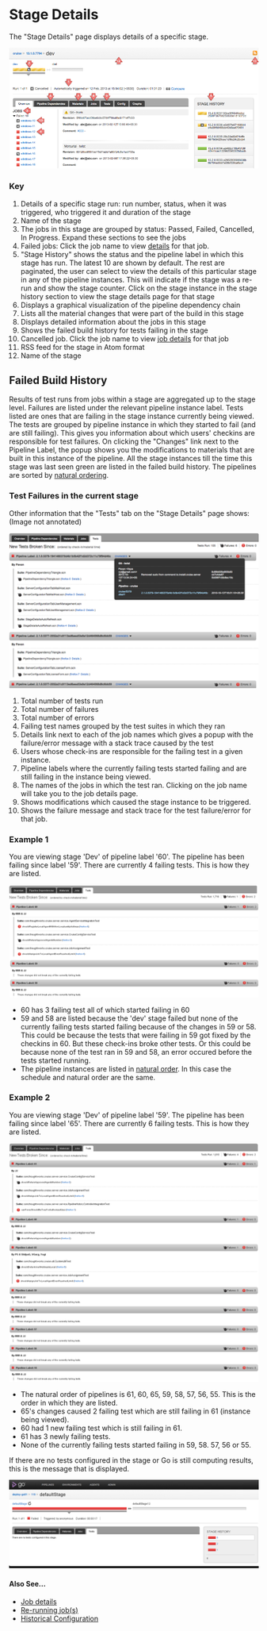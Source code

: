 # Stage Details

The "Stage Details" page displays details of a specific stage.

![Stage Details Page](../resources/images/stage_details.png)

### Key

1.  Details of a specific stage run: run number, status, when it was triggered, who triggered it and duration of the stage
2.  Name of the stage
3.  The jobs in this stage are grouped by status: Passed, Failed, Cancelled, In Progress. Expand these sections to see the jobs
4.  Failed jobs: Click the job name to view [ details](../navigation/job_details_page.md) for that job.
5.  "Stage History" shows the status and the pipeline label in which this stage has run. The latest 10 are shown by default. The rest are paginated, the user can select to view the details of this particular stage in any of the pipeline instances. This will indicate if the stage was a re-run and show the stage counter. Click on the stage instance in the stage history section to view the stage details page for that stage
6.  Displays a graphical visualization of the pipeline dependency chain
7.  Lists all the material changes that were part of the build in this stage
8.  Displays detailed information about the jobs in this stage
9.  Shows the failed build history for tests failing in the stage
10. Cancelled job. Click the job name to view [job details](../navigation/job_details_page.md) for that job
11. RSS feed for the stage in Atom format
12. Name of the stage

## Failed Build History

Results of test runs from jobs within a stage are aggregated up to the stage level. Failures are listed under the relevant pipeline instance label. Tests listed are ones that are failing in the stage instance currently being viewed. The tests are grouped by pipeline instance in which they started to fail (and are still failing). This gives you information about which users' checkins are responsible for test failures. On clicking the "Changes" link next to the Pipeline Label, the popup shows you the modifications to materials that are built in this instance of the pipeline. All the stage instances till the time this stage was last seen green are listed in the failed build history. The pipelines are sorted by [natural ordering](../faq/ordering_of_pipelines.md).

### Test Failures in the current stage

Other information that the "Tests" tab on the "Stage Details" page shows: (Image not annotated)

![Tests Tab](../resources/images/failed_build_history_1.png)


1.  Total number of tests run
2.  Total number of failures
3.  Total number of errors
4.  Failing test names grouped by the test suites in which they ran
5.  Details link next to each of the job names which gives a popup with the failure/error message with a stack trace caused by the test
6.  Users whose check-ins are responsible for the failing test in a given instance.
7.  Pipeline labels where the currently failing tests started failing and are still failing in the instance being viewed.
8.  The names of the jobs in which the test ran. Clicking on the job name will take you to the job details page.
9.  Shows modifications which caused the stage instance to be triggered.
10. Shows the failure message and stack trace for the test failure/error for that job.

### Example 1

You are viewing stage 'Dev' of pipeline label '60'. The pipeline has been failing since label '59'. There are currently 4 failing tests. This is how they are listed.

![Tests Tab Example 1](../resources/images/failed_build_history_2.png)

-   60 has 3 failing test all of which started failing in 60
-   59 and 58 are listed because the 'dev' stage failed but none of the currently failing tests started failing because of the changes in 59 or 58. This could be because the tests that were failing in 59 got fixed by the checkins in 60. But these check-ins broke other tests. Or this could be because none of the test ran in 59 and 58, an error occured before the tests started running.
-   The pipeline instances are listed in [natural order](../faq/ordering_of_pipelines.md). In this case the schedule and natural order are the same.

### Example 2

You are viewing stage 'Dev' of pipeline label '59'. The pipeline has been failing since label '65'. There are currently 6 failing tests. This is how they are listed.

![Tests Tab Example 2](../resources/images/failed_build_history_3.png)

-   The natural order of pipelines is 61, 60, 65, 59, 58, 57, 56, 55. This is the order in which they are listed.
-   65's changes caused 2 failing test which are still failing in 61 (instance being viewed).
-   60 had 1 new failing test which is still failing in 61.
-   61 has 3 newly failing tests.
-   None of the currently failing tests started failing in 59, 58. 57, 56 or 55.

If there are no tests configured in the stage or Go is still computing results, this is the message that is displayed.

![](../resources/images/no_tests_configured.png)

#### Also See...

-   [Job details](../navigation/job_details_page.md)
-   [Re-running job(s)](../faq/job_rerun.md)
-   [Historical Configuration](../faq/stage_old_config.md)
